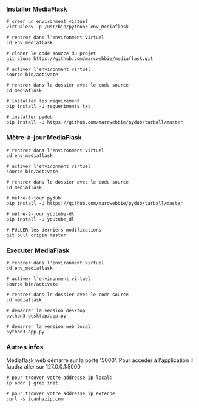 ### Installer MediaFlask

```
# creer un environment virtuel
virtualenv -p /usr/bin/python3 env_mediaflask

# rentrer dans l'environment virtuel
cd env_mediaflask

# cloner le code source du projet
git clone https://github.com/marcwebbie/mediaflask.git

# activer l'environment virtuel
source bin/activate

# rentrer dans le dossier avec le code source
cd mediaflask

# installer les requirement
pip install -U requeriments.txt

# installer pydub
pip install -U https://github.com/marcwebbie/pydub/tarball/master
```

### Mètre-à-jour MediaFlask

```
# rentrer dans l'environment virtuel
cd env_mediaflask

# activer l'environment virtuel
source bin/activate

# rentrer dans le dossier avec le code source
cd mediaflask

# mètre-à-jour pydub
pip install -U https://github.com/marcwebbie/pydub/tarball/master

# mètre-à-jour youtube-dl
pip install -U youtube_dl

# PULLER les dernièrs modifications
git pull origin master
```


### Executer MediaFlask

```
# rentrer dans l'environment virtuel
cd env_mediaflask

# activer l'environment virtuel
source bin/activate

# rentrer dans le dossier avec le code source
cd mediaflask

# demarrer la version desktop
python3 desktop/app.py

# demarrer la version web local
python3 app.py
```


### Autres infos

Mediaflask web démarre sur la porte '5000'. Pour acceder à l'application il faudra aller sur 127.0.0.1:5000

```
# pour trouver votre addresse ip local:
ip addr | grep inet

# pour trouver votre addresse ip externe
curl -s icanhazip.com
```
